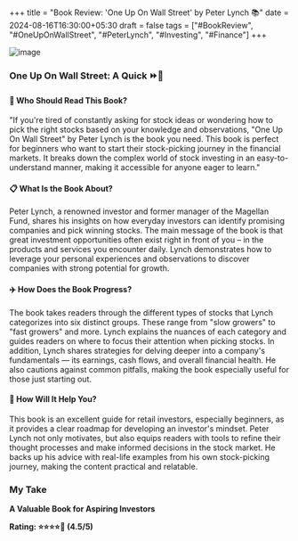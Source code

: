 +++
title = "Book Review: 'One Up On Wall Street' by Peter Lynch 📚" 
date = 2024-08-16T16:30:00+05:30 
draft = false 
tags = ["#BookReview", "#OneUpOnWallStreet", "#PeterLynch", "#Investing", "#Finance"]
+++


![image](One-up-on-WallStreet.jpg)


### One Up On Wall Street: A Quick ⏩📖

#### 🌟 Who Should Read This Book?

"If you're tired of constantly asking for stock ideas or wondering how to pick the right stocks based on your knowledge and observations, "One Up On Wall Street" by Peter Lynch is the book you need. This book is perfect for beginners who want to start their stock-picking journey in the financial markets. It breaks down the complex world of stock investing in an easy-to-understand manner, making it accessible for anyone eager to learn."

#### 📋 What Is the Book About?

Peter Lynch, a renowned investor and former manager of the Magellan Fund, shares his insights on how everyday investors can identify promising companies and pick winning stocks. The main message of the book is that great investment opportunities often exist right in front of you – in the products and services you encounter daily. Lynch demonstrates how to leverage your personal experiences and observations to discover companies with strong potential for growth.

#### ✈️ How Does the Book Progress?

The book takes readers through the different types of stocks that Lynch categorizes into six distinct groups. These range from "slow growers" to "fast growers" and more. Lynch explains the nuances of each category and guides readers on where to focus their attention when picking stocks. In addition, Lynch shares strategies for delving deeper into a company's fundamentals — its earnings, cash flows, and overall financial health. He also cautions against common pitfalls, making the book especially useful for those just starting out.

#### 📝 How Will It Help You?

This book is an excellent guide for retail investors, especially beginners, as it provides a clear roadmap for developing an investor's mindset. Peter Lynch not only motivates, but also equips readers with tools to refine their thought processes and make informed decisions in the stock market. He backs up his advice with real-life examples from his own stock-picking journey, making the content practical and relatable.

### My Take

**A Valuable Book for Aspiring Investors**

**Rating: ⭐⭐⭐⭐💫 (4.5/5)**

